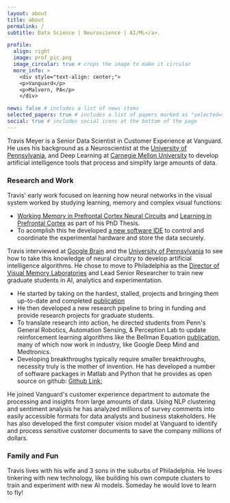 ```yaml
---
layout: about
title: about
permalink: /
subtitle: Data Science | Neuroscience | AI/ML</a>.

profile:
  align: right
  image: prof_pic.png
  image_circular: true # crops the image to make it circular
  more_info: >    
    <div style="text-align: center;">
    <p>Vanguard</p>
    <p>Malvern, PA</p>
    </div>    

news: false # includes a list of news items
selected_papers: true # includes a list of papers marked as "selected={true}"
social: true # includes social icons at the bottom of the page
---
```


Travis Meyer is a Senior Data Scientist in Customer Experience at Vanguard. He uses his background as a Neuroscientist at the [University of Pennsylvania](https://www.med.upenn.edu/neuroscience/), and Deep Learning at [Carnegie Mellon University](https://www.cmu.edu/) to develop artificial intelligence tools that process and simplify large amounts of data.

### Research and Work

Travis' early work focused on learning how neural networks in the visual system worked by studying learning, memory and complex visual functions:

- [Working Memory in Prefrontal Cortex Neural Circuits](https://meyerbox.travismeyer.us/url/juiaxifevpez2nui) and [Learning in Prefrontal Cortex](https://meyerbox.travismeyer.us/url/eksiwdude6fyrgci) as part of his PhD Thesis.
- To acomplish this he developed [a new software IDE](https://meyerbox.travismeyer.us/url/rzmpjkyimc5pecuu) to control and coordinate the experimental hardware and store the data securely.

Travis interviewed at [Google Brain](https://research.google.com/teams/brain/?hl=EN) and the [University of Pennsylvania](https://www.med.upenn.edu/neuroscience/) to see how to take this knowledge of neural circuitry to develop artificial intelligence algorithms. He chose to move to Philadelphia as the [Director of Visual Memory Laboratories](https://psychology.sas.upenn.edu/people/travis-meyer-0) and Lead Senior Researcher to train new graduate students in AI, analytics and experimentation.

- He started by taking on the hardest, stalled, projects and bringing them up-to-date and completed [publication](https://meyerbox.travismeyer.us/url/hahixi5qiccuiwyq)
- He then developed a new research pipeline to bring in funding and provide research projects for graduate students.
- To translate research into action, he directed students from Penn's General Robotics, Automation Sensing, & Perception Lab to update reinforcement learning algorithms like the Bellman Equation [publication](https://meyerbox.travismeyer.us/url/aqais5ppsejpygzh), many of which now work in industry, like Google Deep Mind and Medtronics.
- Developing breakthroughs typically require smaller breakthroughs, necessity truly is the mother of invention. He has developed a number of software packages in Matlab and Python that he provides as open source on github: [Github Link:](https://github.com/meyert11)

He joined Vanguard's customer experience department to automate the processing and insights from large amounts of data. Using NLP clustering and sentiment analysis he has analyzed millions of survey comments into easily accessible formats for data analysts and business stakeholders. He has also developed the first computer vision model at Vanguard to identify and process sensitive customer documents to save the company millions of dollars.

### Family and Fun

Travis lives with his wife and 3 sons in the suburbs of Philadelphia. He loves tinkering with new technology, like building his own compute clusters to train and experiment with new AI models. Someday he would love to learn to fly!